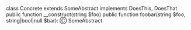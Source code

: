 class Concrete extends SomeAbstract implements DoesThis, DoesThat
    public function __construct(string $foo)
    public function foobar(string $foo, string|bool|null $bar): Ⓒ SomeAbstract
